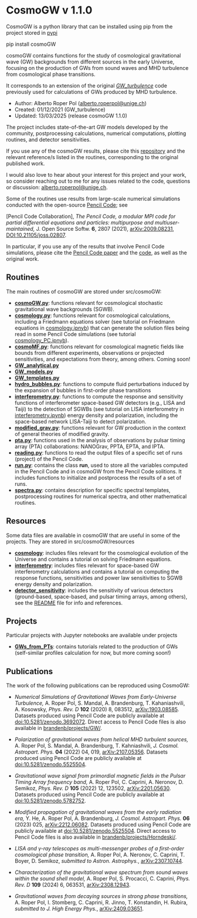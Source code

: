 # CosmoGW v 1.1.0

CosmoGW is a python library that can be installed using pip from the
project stored in [pypi](https://pypi.org/project/cosmoGW)

pip install cosmoGW

cosmoGW contains functions for the study of cosmological gravitational wave (GW)
backgrounds from different sources in the early Universe, focusing on the
production of GWs from sound waves and MHD turbulence from cosmological phase
transitions.

It corresponds to an extension of the original [*GW_turbulence*](https://github.com/AlbertoRoper/GW_turbulence)
code previously used for calculations of GWs produced by MHD turbulence.

* Author: Alberto Roper Pol (alberto.roperpol@unige.ch)
* Created: 01/12/2021 (GW_turbulence)
* Updated: 13/03/2025 (release cosmoGW 1.1.0)  

The project includes state-of-the-art GW models developed by the community, postprocessing calculations,
numerical computations, plotting routines, and detector sensitivities.

If you use any of the cosmoGW results, please cite this [repository](https://github.com/cosmoGW/cosmoGW) and the
relevant reference/s listed in the routines, corresponding to the original published work.

I would also love to hear about your interest for this project and your work, so consider reaching out to me for
any issues related to the code, questions or discussion: alberto.roperpol@unige.ch.

Some of the routines use results from large-scale numerical simulations conducted with the open-source
[Pencil Code](https://github.com/pencil-code); see

[Pencil Code Collaboration], *The Pencil Code, a modular MPI code for partial differential equations and particles:
multipurpose and multiuser-maintained,* J. Open Source Softw. **6**, 2807 (2021), 
[arXiv:2009.08231](https://arxiv.org/abs/2009.08231), [DOI:10.21105/joss.02807](https://joss.theoj.org/papers/10.21105/joss.02807).

In particular, if you use any of the results that involve Pencil Code simulations, please cite the
[Pencil Code paper](https://joss.theoj.org/papers/10.21105/joss.02807) and the
[code](https://github.com/pencil-code), as well as the original work.

## Routines

The main routines of cosmoGW are stored under src/cosmoGW:

* [**cosmoGW.py**](https://github.com/cosmoGW/cosmoGW/src/cosmoGW/cosmoGW.py): functions relevant for cosmological stochastic gravitational wave backgrounds (SGWB).
* [**cosmology.py**](https://github.com/cosmoGW/cosmoGW/src/cosmoGW/cosmology.py): functions relevant for cosmological calculations, including a Friedmann equations
  solver (see tutorial on Friedmann equations in [cosmology.ipnyb](cosmology/cosmology.ipynb)) that can generate the solution
  files being read in some Pencil Code simulations (see tutorial [cosmology_PC.ipnyb](cosmology/cosmology_PC.ipynb)).
* [**cosmoMF.py**](https://github.com/cosmoGW/cosmoGW/src/cosmoGW/cosmoMF.py): functions relevant for cosmological magnetic fields like bounds from different experiments,
  observations or projected sensitivities, and expectations from theory, among others. Coming soon!
* [**GW_analytical.py**](https://github.com/cosmoGW/cosmoGW/src/cosmoGW/GW_analytical.py)
* [**GW_models.py**](https://github.com/cosmoGW/cosmoGW/src/cosmoGW/GW_analytical.py)
* [**GW_templates.py**](https://github.com/cosmoGW/cosmoGW/src/cosmoGW/GW_templates.py)
* [**hydro_bubbles.py**](https://github.com/cosmoGW/cosmoGW/src/cosmoGW/GW_models.py): functions to compute fluid perturbations induced by the expansion of
  bubbles in first-order phase transitions
* [**interferometry.py**](https://github.com/cosmoGW/cosmoGW/src/cosmoGW/interferometry.py): functions to compute the response and sensitivity functions of interferometer
  space-based GW detectors (e.g., LISA and Taiji) to the detection of SGWBs (see tutorial on LISA interferometry in
  [interferometry.ipynb](https://github.com/cosmoGW/cosmoGW/src/cosmoGW/interferometry/interferometry.ipynb)) energy density and polarization, including the space-based network
  LISA-Taiji to detect polarization.
* [**modified_grav.py**](https://github.com/cosmoGW/cosmoGW/src/cosmoGW/modified_grav.py): functions relevant for GW production in the context of general theories of
  modified gravity.
* [**pta.py**](https://github.com/cosmoGW/cosmoGW/src/cosmoGW/pta.py): functions used in the analysis of observations by pulsar timing array (PTA) collaborations:
  NANOGrav, PPTA, EPTA, and IPTA.
* [**reading.py**](https://github.com/cosmoGW/cosmoGW/src/cosmoGW/reading.py): functions to read the output files of a specific set of runs (project)
  of the Pencil Code.
* [**run.py**](https://github.com/cosmoGW/cosmoGW/src/cosmoGW/run.py): contains the class **run**, used to store all the variables computed in the Pencil Code and in
  cosmoGW from the Pencil Code solitions. It includes functions to initialize and postprocess the results of a set of runs.
* [**spectra.py**](https://github.com/cosmoGW/cosmoGW/src/cosmoGW/spectra.py): contains description for specific spectral templates, postprocessing routines for
  numerical spectra, and other mathematical routines.

## Resources

Some data files are available in cosmoGW that are useful in some of the projects.
They are stored in src/cosmoGW/resources

* [**cosmology**](https://github.com/cosmoGW/cosmoGW/src/cosmoGW/resources/cosmology): includes files relevant for the cosmological evolution of the Universe and
  contains a tutorial on solving Friedmann equations.
* [**interferometry**](https://github.com/cosmoGW/cosmoGW/src/cosmoGW/resources/interferometry): includes files relevant for space-based GW interferometry calculations
  and contains a tutorial on computing the response functions, sensitivities and power law sensitivities to SGWB energy density
  and polarization.
* [**detector_sensitivity**](https://github.com/cosmoGW/cosmoGW/resources/detector_sensitivity): includes the sensitivity of various detectors (ground-based, space-based,
  and pulsar timing arrays, among others), see the [README](detector_sensitivity/README.md) file for info and references.

## Projects

Particular projects with Jupyter notebooks are available under projects

* [**GWs_from_PTs**](https://github.com/cosmoGW/cosmoGW/projects/GWs_from_PTs): contains tutorials related to the production of GWs (self-similar profiles
  calculation for now, but more coming soon!)

## Publications

The work of the following publications can be reproduced using CosmoGW:

* *Numerical Simulations of Gravitational Waves from Early-Universe Turbulence,* A. Roper Pol, S. Mandal, A. Brandenburg,
  T. Kahaniashvili, A. Kosowsky, *Phys. Rev. D* **102** (2020) 8, 083512, [arXiv:1903.08585](https://arxiv.org/abs/1903.08585).
  Datasets produced using Pencil Code are publicly available at [doi:10.5281/zenodo.3692072](https://zenodo.org/records/3692072).
  Direct access to Pencil Code files is also available in
  [brandenb/projects/GW/](http://norlx65.nordita.org/~brandenb/projects/GW/).
  
* *Polarization of gravitational waves from helical MHD turbulent sources,* A. Roper Pol, S. Mandal, A. Brandenburg,
  T. Kahniashvili, *J. Cosmol. Astropart. Phys.* **04** (2022) 04, 019, [arXiv:2107.05356](https://arxiv.org/abs/2107.05356).
  Datasets produced using Pencil Code are publicly available at
  [doi:10.5281/zenodo.5525504](https://zenodo.org/records/5525504).
  
* *Gravitational wave signal from primordial magnetic fields in the Pulsar Timing Array frequency band,* A. Roper Pol,
  C. Caprini, A. Neronov, D. Semikoz, *Phys. Rev. D* **105** (2022) 12, 123502, [arXiv:2201.05630](https://arxiv.org/abs/2201.05630).
  Datasets produced using Pencil Code are publicly available at
  [doi:10.5281/zenodo.5782752](https://zenodo.org/records/5782752).

* *Modified propagation of gravitational waves from the early radiation era,* Y. He, A. Roper Pol, A. Brandenburg, *J. Cosmol.
  Astropart. Phys.* **06** (2023) 025, [arXiv:2212.06082](https://arxiv.org/abs/2212.06082).
  Datasets produced using Pencil Code are publicly available at [doi:10.5281/zenodo.5525504](https://zenodo.org/records/5525504).
  Direct access to Pencil Code files is also available in
  [brandenb/projects/Horndeski/](http://norlx65.nordita.org/~brandenb/projects/Horndeski/).

* *LISA and γ-ray telescopes as multi-messenger probes of a first-order cosmological phase transition,* A. Roper Pol,
  A. Neronov, C. Caprini, T. Boyer, D. Semikoz, *submitted to Astron. Astrophys.*,
  [arXiv:2307.10744](https://arxiv.org/abs/2307.10744).

* *Characterization of the gravitational wave spectrum from sound waves within the sound shell model,* A. Roper Pol,
  S. Procacci, C. Caprini, *Phys. Rev. D* **109** (2024) 6, 063531, [arXiv:2308.12943](https://arxiv.org/abs/2308.12943).

* *Gravitational waves from decaying sources in strong phase transitions,* A. Roper Pol, I. Stomberg, C. Caprini, R. Jinno,
  T. Konstandin, H. Rubira, *submitted to J. High Energy Phys.*, [arXiv:2409.03651](https://arxiv.org/abs/2409.03651).
